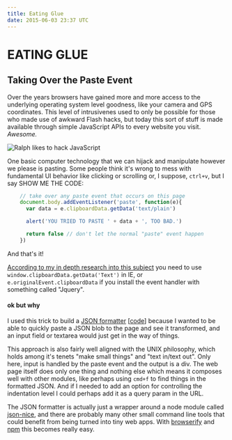 ```yaml
---
title: Eating Glue
date: 2015-06-03 23:37 UTC
---
```


# EATING GLUE
## Taking Over the Paste Event

Over the years browsers have gained more and more access to the underlying operating system level goodness, like your camera and GPS coordinates. This level of intrusivenes used to only be possible for those who made use of awkward Flash hacks, but today this sort of stuff is made available through simple JavaScript APIs to every website you visit. _Awesome._

![Ralph likes to hack JavaScript](paste.jpg)

One basic computer technology that we can hijack and manipulate however we please is pasting. Some people think it's wrong to mess with fundamental UI behavior like clicking or scrolling or, I suppose, `ctrl+v`, but I say SHOW ME THE CODE:

```javascript
    // take over any paste event that occurs on this page
    document.body.addEventListener('paste', function(e){
      var data = e.clipboardData.getData('text/plain')

      alert('YOU TRIED TO PASTE ' + data + ', TOO BAD.')

      return false // don't let the normal "paste" event happen
    })
```

And that's it!

[According to my in depth research into this subject](http://stackoverflow.com/questions/6035071/intercept-paste-event-in-javascript) you need to use `window.clipboardData.getData('Text')` in IE, or `e.originalEvent.clipboardData` if you install the event handler with something called "Jquery".


#### ok but why

I used this trick to build a [JSON formatter](http://coleww.github.io/json-formatter/) [[code](https://github.com/coleww/json-formatter)] because I wanted to be able to quickly paste a JSON blob to the page and see it transformed, and an input field or textarea would just get in the way of things.

This approach is also fairly well aligned with the UNIX philosophy, which holds among it's tenets "make small things" and "text in/text out". Only here, input is handled by the paste event and the output is a div. The web page itself does only one thing and nothing else which means it composes well with other modules, like perhaps using `cmd+f` to find things in the formatted JSON. And if I needed to add an option for controlling the indentation level I could perhaps add it as a query param in the URL.

The JSON formatter is actually just a wrapper around a node module called [json-nice](https://github.com/JerrySievert/json), and there are probably many other small command line tools that could benefit from being turned into tiny web apps. With [browserify](https://github.com/substack/browserify-handbook) and [npm](http://maxogden.com/node-packaged-modules.html) this becomes really easy.
